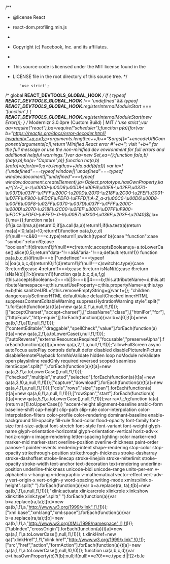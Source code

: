 /**
 * @license React
 * react-dom.profiling.min.js
 *
 * Copyright (c) Facebook, Inc. and its affiliates.
 *
 * This source code is licensed under the MIT license found in the
 * LICENSE file in the root directory of this source tree.
 */

          'use strict';

/* global __REACT_DEVTOOLS_GLOBAL_HOOK__ */
if (
  typeof __REACT_DEVTOOLS_GLOBAL_HOOK__ !== 'undefined' &&
  typeof __REACT_DEVTOOLS_GLOBAL_HOOK__.registerInternalModuleStart ===
    'function'
) {
  __REACT_DEVTOOLS_GLOBAL_HOOK__.registerInternalModuleStart(new Error());
}
          /*
 Modernizr 3.0.0pre (Custom Build) | MIT
*/
'use strict';var aa=require("react"),ba=require("scheduler");function p(a){for(var b="https://reactjs.org/docs/error-decoder.html?invariant="+a,c=1;c<arguments.length;c++)b+="&args[]="+encodeURIComponent(arguments[c]);return"Minified React error #"+a+"; visit "+b+" for the full message or use the non-minified dev environment for full errors and additional helpful warnings."}var da=new Set,ea={};function fa(a,b){ha(a,b);ha(a+"Capture",b)}
function ha(a,b){ea[a]=b;for(a=0;a<b.length;a++)da.add(b[a])}
var ia=!("undefined"===typeof window||"undefined"===typeof window.document||"undefined"===typeof window.document.createElement),ja=Object.prototype.hasOwnProperty,ka=/^[:A-Z_a-z\u00C0-\u00D6\u00D8-\u00F6\u00F8-\u02FF\u0370-\u037D\u037F-\u1FFF\u200C-\u200D\u2070-\u218F\u2C00-\u2FEF\u3001-\uD7FF\uF900-\uFDCF\uFDF0-\uFFFD][:A-Z_a-z\u00C0-\u00D6\u00D8-\u00F6\u00F8-\u02FF\u0370-\u037D\u037F-\u1FFF\u200C-\u200D\u2070-\u218F\u2C00-\u2FEF\u3001-\uD7FF\uF900-\uFDCF\uFDF0-\uFFFD\-.0-9\u00B7\u0300-\u036F\u203F-\u2040]*$/,la=
{},ma={};function na(a){if(ja.call(ma,a))return!0;if(ja.call(la,a))return!1;if(ka.test(a))return ma[a]=!0;la[a]=!0;return!1}function oa(a,b,c,d){if(null!==c&&0===c.type)return!1;switch(typeof b){case "function":case "symbol":return!0;case "boolean":if(d)return!1;if(null!==c)return!c.acceptsBooleans;a=a.toLowerCase().slice(0,5);return"data-"!==a&&"aria-"!==a;default:return!1}}
function pa(a,b,c,d){if(null===b||"undefined"===typeof b||oa(a,b,c,d))return!0;if(d)return!1;if(null!==c)switch(c.type){case 3:return!b;case 4:return!1===b;case 5:return isNaN(b);case 6:return isNaN(b)||1>b}return!1}function qa(a,b,c,d,e,f,g){this.acceptsBooleans=2===b||3===b||4===b;this.attributeName=d;this.attributeNamespace=e;this.mustUseProperty=c;this.propertyName=a;this.type=b;this.sanitizeURL=f;this.removeEmptyString=g}var t={};
"children dangerouslySetInnerHTML defaultValue defaultChecked innerHTML suppressContentEditableWarning suppressHydrationWarning style".split(" ").forEach(function(a){t[a]=new qa(a,0,!1,a,null,!1,!1)});[["acceptCharset","accept-charset"],["className","class"],["htmlFor","for"],["httpEquiv","http-equiv"]].forEach(function(a){var b=a[0];t[b]=new qa(b,1,!1,a[1],null,!1,!1)});["contentEditable","draggable","spellCheck","value"].forEach(function(a){t[a]=new qa(a,2,!1,a.toLowerCase(),null,!1,!1)});
["autoReverse","externalResourcesRequired","focusable","preserveAlpha"].forEach(function(a){t[a]=new qa(a,2,!1,a,null,!1,!1)});"allowFullScreen async autoFocus autoPlay controls default defer disabled disablePictureInPicture disableRemotePlayback formNoValidate hidden loop noModule noValidate open playsInline readOnly required reversed scoped seamless itemScope".split(" ").forEach(function(a){t[a]=new qa(a,3,!1,a.toLowerCase(),null,!1,!1)});
["checked","multiple","muted","selected"].forEach(function(a){t[a]=new qa(a,3,!0,a,null,!1,!1)});["capture","download"].forEach(function(a){t[a]=new qa(a,4,!1,a,null,!1,!1)});["cols","rows","size","span"].forEach(function(a){t[a]=new qa(a,6,!1,a,null,!1,!1)});["rowSpan","start"].forEach(function(a){t[a]=new qa(a,5,!1,a.toLowerCase(),null,!1,!1)});var ra=/[\-:]([a-z])/g;function ta(a){return a[1].toUpperCase()}
"accent-height alignment-baseline arabic-form baseline-shift cap-height clip-path clip-rule color-interpolation color-interpolation-filters color-profile color-rendering dominant-baseline enable-background fill-opacity fill-rule flood-color flood-opacity font-family font-size font-size-adjust font-stretch font-style font-variant font-weight glyph-name glyph-orientation-horizontal glyph-orientation-vertical horiz-adv-x horiz-origin-x image-rendering letter-spacing lighting-color marker-end marker-mid marker-start overline-position overline-thickness paint-order panose-1 pointer-events rendering-intent shape-rendering stop-color stop-opacity strikethrough-position strikethrough-thickness stroke-dasharray stroke-dashoffset stroke-linecap stroke-linejoin stroke-miterlimit stroke-opacity stroke-width text-anchor text-decoration text-rendering underline-position underline-thickness unicode-bidi unicode-range units-per-em v-alphabetic v-hanging v-ideographic v-mathematical vector-effect vert-adv-y vert-origin-x vert-origin-y word-spacing writing-mode xmlns:xlink x-height".split(" ").forEach(function(a){var b=a.replace(ra,
ta);t[b]=new qa(b,1,!1,a,null,!1,!1)});"xlink:actuate xlink:arcrole xlink:role xlink:show xlink:title xlink:type".split(" ").forEach(function(a){var b=a.replace(ra,ta);t[b]=new qa(b,1,!1,a,"http://www.w3.org/1999/xlink",!1,!1)});["xml:base","xml:lang","xml:space"].forEach(function(a){var b=a.replace(ra,ta);t[b]=new qa(b,1,!1,a,"http://www.w3.org/XML/1998/namespace",!1,!1)});["tabIndex","crossOrigin"].forEach(function(a){t[a]=new qa(a,1,!1,a.toLowerCase(),null,!1,!1)});
t.xlinkHref=new qa("xlinkHref",1,!1,"xlink:href","http://www.w3.org/1999/xlink",!0,!1);["src","href","action","formAction"].forEach(function(a){t[a]=new qa(a,1,!1,a.toLowerCase(),null,!0,!0)});
function ua(a,b,c,d){var e=t.hasOwnProperty(b)?t[b]:null;if(null!==e?0!==e.type:d||!(2<b.le